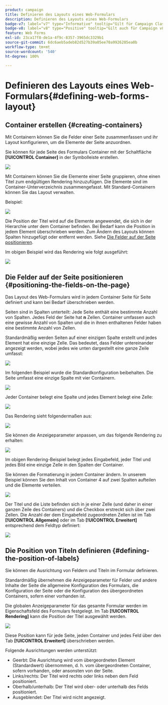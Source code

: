 ```yaml
---
product: campaign
title: Definieren des Layouts eines Web-Formulars
description: Definieren des Layouts eines Web-Formulars
badge-v7: label="v7" type="Informative" tooltip="Gilt für Campaign Classic v7"
badge-v8: label="v8" type="Positive" tooltip="Gilt auch für Campaign v8"
feature: Web Forms
exl-id: 23ca17f8-de1a-4f9c-8357-3965dc3329b1
source-git-commit: 6dc6aeb5adeb82d527b39a05ee70a9926205ea0b
workflow-type: tm+mt
source-wordcount: '540'
ht-degree: 100%

---
```


# Definieren des Layouts eines Web-Formulars{#defining-web-forms-layout}



## Container erstellen {#creating-containers}

Mit Containern können Sie die Felder einer Seite zusammenfassen und ihr Layout konfigurieren, um die Elemente der Seite anzuordnen.

Sie können für jede Seite des Formulars Container mit der Schaltfläche **[!UICONTROL Container]** in der Symbolleiste erstellen.

![](assets/s_ncs_admin_survey_containers_add.png)

Mit Containern können Sie die Elemente einer Seite gruppieren, ohne einen Titel zum endgültigen Rendering hinzuzufügen. Die Elemente sind im Container-Unterverzeichnis zusammengefasst. Mit Standard-Containern können Sie das Layout verwalten.

Beispiel:

![](assets/s_ncs_admin_survey_containers_std_arbo.png)

Die Position der Titel wird auf die Elemente angewendet, die sich in der Hierarchie unter dem Container befinden. Bei Bedarf kann die Position in jedem Element überschrieben werden. Zum Ändern des Layouts können Spalten hinzugefügt oder entfernt werden. Siehe [Die Felder auf der Seite positionieren](#positioning-the-fields-on-the-page).

Im obigen Beispiel wird das Rendering wie folgt ausgeführt:

![](assets/s_ncs_admin_survey_containers_std_ex.png)

## Die Felder auf der Seite positionieren {#positioning-the-fields-on-the-page}

Das Layout des Web-Formulars wird in jedem Container Seite für Seite definiert und kann bei Bedarf überschrieben werden.

Seiten sind in Spalten unterteilt: Jede Seite enthält eine bestimmte Anzahl von Spalten. Jedes Feld der Seite hat **n** Zellen. Container umfassen auch eine gewisse Anzahl von Spalten und die in ihnen enthaltenen Felder haben eine bestimmte Anzahl von Zellen.

Standardmäßig werden Seiten auf einer einzigen Spalte erstellt und jedes Element hat eine einzige Zelle. Das bedeutet, dass Felder untereinander angezeigt werden, wobei jedes wie unten dargestellt eine ganze Zeile umfasst:

![](assets/s_ncs_admin_survey_container_ex.png)

Im folgenden Beispiel wurde die Standardkonfiguration beibehalten. Die Seite umfasst eine einzige Spalte mit vier Containern.

![](assets/s_ncs_admin_survey_container_ex0.png)

Jeder Container belegt eine Spalte und jedes Element belegt eine Zelle:

![](assets/s_ncs_admin_survey_container_ex0a.png)

Das Rendering sieht folgendermaßen aus:

![](assets/s_ncs_admin_survey_container_ex0_rend.png)

Sie können die Anzeigeparameter anpassen, um das folgende Rendering zu erhalten:

![](assets/s_ncs_admin_survey_container_ex1_rend.png)

Im obigen Rendering-Beispiel belegt jedes Eingabefeld, jeder Titel und jedes Bild eine einzige Zelle in den Spalten der Container.

Sie können die Formatierung in jedem Container ändern. In unserem Beispiel können Sie den Inhalt von Container 4 auf zwei Spalten aufteilen und die Elemente verteilen.

![](assets/s_ncs_admin_survey_container_ex2_rend.png)

Der Titel und die Liste befinden sich in je einer Zelle (und daher in einer ganzen Zeile des Containers) und die Checkbox erstreckt sich über zwei Zellen. Die Anzahl der dem Eingabefeld zugeordneten Zellen ist im Tab **[!UICONTROL Allgemein]** oder im Tab **[!UICONTROL Erweitert]** entsprechend dem Feldtyp definiert:

![](assets/s_ncs_admin_survey_container_ex2.png)

## Die Position von Titeln definieren {#defining-the-position-of-labels}

Sie können die Ausrichtung von Feldern und Titeln im Formular definieren.

Standardmäßig übernehmen die Anzeigeparameter für Felder und andere Inhalte der Seite die allgemeine Konfiguration des Formulars, die Konfiguration der Seite oder die Konfiguration des übergeordneten Containers, sofern einer vorhanden ist.

Die globalen Anzeigeparameter für das gesamte Formular werden im Eigenschaftsfeld des Formulars festgelegt. Im Tab **[!UICONTROL Rendering]** kann die Position der Titel ausgewählt werden.

![](assets/s_ncs_admin_survey_label_position.png)

Diese Position kann für jede Seite, jeden Container und jedes Feld über den Tab **[!UICONTROL Erweitert]** überschrieben werden.

Folgende Ausrichtungen werden unterstützt:

* Geerbt: Die Ausrichtung wird vom übergeordneten Element (Standardwert) übernommen, d. h. vom übergeordneten Container, sofern vorhanden, oder ansonsten von der Seite.
* Links/rechts: Der Titel wird rechts oder links neben dem Feld positioniert.
* Oberhalb/unterhalb: Der Titel wird ober- oder unterhalb des Felds positioniert.
* Ausgeblendet: Der Titel wird nicht angezeigt.
